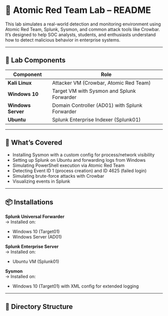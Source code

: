 # 📘 Atomic Red Team Lab – README

This lab simulates a real-world detection and monitoring environment using Atomic Red Team, Splunk, Sysmon, and common attack tools like Crowbar. It’s designed to help SOC analysts, students, and enthusiasts understand how to detect malicious behavior in enterprise systems.

---

## 🔧 Lab Components

| Component         | Role                                              |
|------------------|---------------------------------------------------|
| **Kali Linux**    | Attacker VM (Crowbar, Atomic Red Team)           |
| **Windows 10**    | Target VM with Sysmon and Splunk Forwarder       |
| **Windows Server**| Domain Controller (AD01) with Splunk Forwarder   |
| **Ubuntu**        | Splunk Enterprise Indexer (Splunk01)             |

---

## 📍 What’s Covered

- Installing Sysmon with a custom config for process/network visibility
- Setting up Splunk on Ubuntu and forwarding logs from Windows
- Simulating PowerShell execution via Atomic Red Team
- Detecting Event ID 1 (process creation) and ID 4625 (failed login)
- Simulating brute-force attacks with Crowbar
- Visualizing events in Splunk

---

## 📦 Installations

**Splunk Universal Forwarder**  
→ Installed on:  
- Windows 10 (Target01)  
- Windows Server (AD01)  

**Splunk Enterprise Server**  
→ Installed on:  
- Ubuntu VM (Splunk01)

**Sysmon**  
→ Installed on:  
- Windows 10 (Target01) with XML config for extended logging

---

## 📂 Directory Structure

